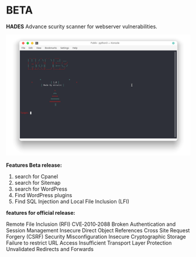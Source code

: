 <h1>BETA</h1>


**HADES**
Advance scurity scanner for webserver vulnerabilities.


![](image/hades.png)

**Features Beta release:**
1. search for Cpanel
2. search for Sitemap
3. search for WordPress
4. Find WordPress plugins
5. Find SQL Injection and Local File Inclusion (LFI)

**features for official release:**

Remote File Inclusion (RFI)
CVE‑2010‑2088
Broken Authentication and Session Management
Insecure Direct Object References
Cross Site Request Forgery (CSRF)
Security Misconfiguration
Insecure Cryptographic Storage
Failure to restrict URL Access
Insufficient Transport Layer Protection
Unvalidated Redirects and Forwards
